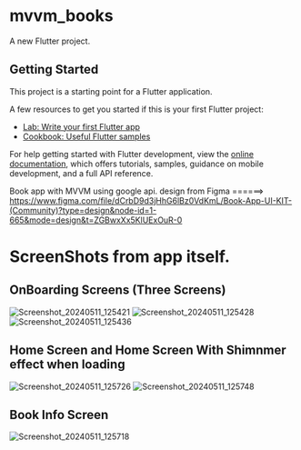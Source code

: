 # mvvm_books

A new Flutter project.

## Getting Started

This project is a starting point for a Flutter application.

A few resources to get you started if this is your first Flutter project:

- [Lab: Write your first Flutter app](https://docs.flutter.dev/get-started/codelab)
- [Cookbook: Useful Flutter samples](https://docs.flutter.dev/cookbook)

For help getting started with Flutter development, view the
[online documentation](https://docs.flutter.dev/), which offers tutorials,
samples, guidance on mobile development, and a full API reference.

Book app with MVVM using google api.
design from Figma ======> https://www.figma.com/file/dCrbD9d3jHhG6lBz0VdKmL/Book-App-UI-KIT-(Community)?type=design&node-id=1-665&mode=design&t=ZGBwxXx5KlUExOuR-0

# ScreenShots from app itself.

## OnBoarding Screens (Three Screens)
![Screenshot_20240511_125421](https://github.com/MohaamedHamdy/MVVM_Books_App/assets/116814421/cbbd9489-7bf5-4f8a-8615-c81bcea2bc2c)
![Screenshot_20240511_125428](https://github.com/MohaamedHamdy/MVVM_Books_App/assets/116814421/436bfce0-fb72-4c90-9218-cf01c0582b80)
![Screenshot_20240511_125436](https://github.com/MohaamedHamdy/MVVM_Books_App/assets/116814421/a75c61a6-4330-4a02-b870-fdd0c012214b)

## Home Screen and Home Screen With Shimnmer effect when loading
![Screenshot_20240511_125726](https://github.com/MohaamedHamdy/MVVM_Books_App/assets/116814421/a5a8f8f3-71f2-4413-9939-26d5835835c4)
![Screenshot_20240511_125748](https://github.com/MohaamedHamdy/MVVM_Books_App/assets/116814421/3fd15780-dab1-4d84-bbbb-ab09227030ce)

## Book Info Screen
![Screenshot_20240511_125718](https://github.com/MohaamedHamdy/MVVM_Books_App/assets/116814421/8c41ac16-b6e2-43ae-8fda-805b64a506d5)
